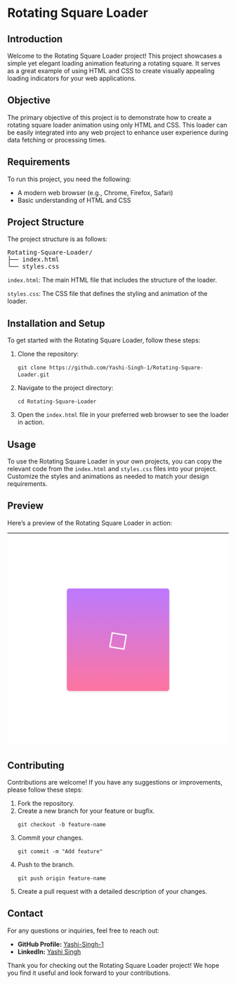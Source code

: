 
<h1>Rotating Square Loader</h1>

<h2>Introduction</h2>

<p>Welcome to the Rotating Square Loader project! This project showcases a simple yet elegant loading animation featuring a rotating square. It serves as a great example of using HTML and CSS to create visually appealing loading indicators for your web applications.</p>

<h2>Objective</h2>

<p>The primary objective of this project is to demonstrate how to create a rotating square loader animation using only HTML and CSS. This loader can be easily integrated into any web project to enhance user experience during data fetching or processing times.</p>

<h2>Requirements</h2>

<p>To run this project, you need the following:</p>

<ul>
    <li>A modern web browser (e.g., Chrome, Firefox, Safari)</li>
    <li>Basic understanding of HTML and CSS</li>
</ul>

<h2>Project Structure</h2>

<p>The project structure is as follows:</p>

<pre>
Rotating-Square-Loader/
├── index.html
└── styles.css
</pre>

<p><code>index.html</code>: The main HTML file that includes the structure of the loader.</p>
<p><code>styles.css</code>: The CSS file that defines the styling and animation of the loader.</p>

<h2>Installation and Setup</h2>

<p>To get started with the Rotating Square Loader, follow these steps:</p>

<ol>
    <li>Clone the repository:</li>
    <pre><code>git clone https://github.com/Yashi-Singh-1/Rotating-Square-Loader.git</code></pre>
    
<li>Navigate to the project directory:</li>
<pre><code>cd Rotating-Square-Loader</code></pre>

<li>Open the <code>index.html</code> file in your preferred web browser to see the loader in action.</li>
</ol>

<h2>Usage</h2>

<p>To use the Rotating Square Loader in your own projects, you can copy the relevant code from the <code>index.html</code> and <code>styles.css</code> files into your project. Customize the styles and animations as needed to match your design requirements.</p>

<h2>Preview</h2>

<p>Here’s a preview of the Rotating Square Loader in action:</p>

<img src="Preview.png" alt="Rotating Square Loader Preview" style="max-width: 100%;">

<h2>Contributing</h2>

<p>Contributions are welcome! If you have any suggestions or improvements, please follow these steps:</p>

<ol>
    <li>Fork the repository.</li>
    <li>Create a new branch for your feature or bugfix.</li>
    <pre><code>git checkout -b feature-name</code></pre>
    
<li>Commit your changes.</li>
<pre><code>git commit -m "Add feature"</code></pre>

<li>Push to the branch.</li>
<pre><code>git push origin feature-name</code></pre>

<li>Create a pull request with a detailed description of your changes.</li>
</ol>

<h2>Contact</h2>

<p>For any questions or inquiries, feel free to reach out:</p>

<ul>
    <li><strong>GitHub Profile:</strong> <a href="https://github.com/Yashi-Singh-1/">Yashi-Singh-1</a></li>
    <li><strong>LinkedIn:</strong> <a href="https://www.linkedin.com/in/yashi-singh-b4143a246/">Yashi Singh</a></li>
</ul>

<p>Thank you for checking out the Rotating Square Loader project! We hope you find it useful and look forward to your contributions.</p>
